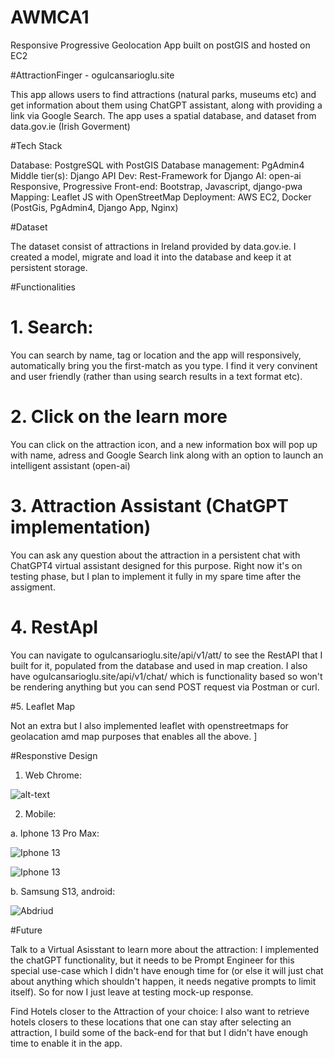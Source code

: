 # AWMCA1
Responsive Progressive Geolocation App built on postGIS and hosted on EC2 

#AttractionFinger - ogulcansarioglu.site

This app allows users to find attractions (natural parks, museums etc) and get information about them using ChatGPT assistant, along with providing a link via Google Search. 
The app uses a spatial database, and dataset from data.gov.ie (Irish Goverment)

#Tech Stack

Database: PostgreSQL with PostGIS
Database management: PgAdmin4
Middle tier(s): Django
API Dev: Rest-Framework for Django
AI: open-ai 
Responsive, Progressive Front-end: Bootstrap, Javascript, django-pwa
Mapping: Leaflet JS with OpenStreetMap
Deployment: AWS EC2, Docker (PostGis, PgAdmin4, Django App, Nginx)

#Dataset

The dataset consist of attractions in Ireland provided by data.gov.ie. I created a model, migrate and load it into the database and keep it at persistent storage. 

#Functionalities

# 1. Search: 

You can search by name, tag or location and the app will responsively, automatically bring you the first-match as you type. I find it very convinent and user friendly (rather than using search results in a text format etc). 

# 2. Click on the learn more

You can click on the attraction icon, and a new information box will pop up with name, adress and Google Search link along with an option to launch an intelligent assistant (open-ai)

# 3. Attraction Assistant (ChatGPT implementation)

You can ask any question about the attraction in a persistent chat with ChatGPT4 virtual assistant designed for this purpose. Right now it's on testing phase, but I plan to implement it fully in my spare time after the assigment.

# 4. RestApI

You can navigate to ogulcansarioglu.site/api/v1/att/ to see the RestAPI that I built for it, populated from the database and used in map creation. I also have ogulcansarioglu.site/api/v1/chat/ which is functionality based so won't be rendering anything but you can send
POST request via Postman or curl. 

#5. Leaflet Map

Not an extra but I also implemented leaflet with openstreetmaps for geolacation amd map purposes that enables all the above. ]


#Responstive Design

1. Web Chrome:

![alt-text](https://i.ibb.co/kMv3hs7/web.jpg)

2. Mobile: 

a. Iphone 13 Pro Max:

![Iphone 13](https://i.ibb.co/Tm6FgRX/Whats-App-Image-2023-11-12-at-12-27-05.jpg)

![Iphone 13](https://i.ibb.co/Pc4yrn5/Whats-App-Image-2023-11-12-at-12-27-07.jpg)

b. Samsung S13, android: 


![Abdriud](https://i.ibb.co/6F0myDq/Whats-App-Image-2023-11-12-at-12-31-01.jpg)


#Future

Talk to a Virtual Asisstant to learn more about the attraction: I implemented the chatGPT functionality, but it needs to be Prompt Engineer for this special use-case which I didn't have enough time for (or else it will just chat about anything which shouldn't happen, it needs negative prompts to limit itself).
So for now I just leave at testing mock-up response. 

Find Hotels closer to the Attraction of your choice: I also want to retrieve hotels closers to these locations that one can stay after selecting an attraction, I build some of the back-end for that but I didn't have enough time to enable it in the app. 












